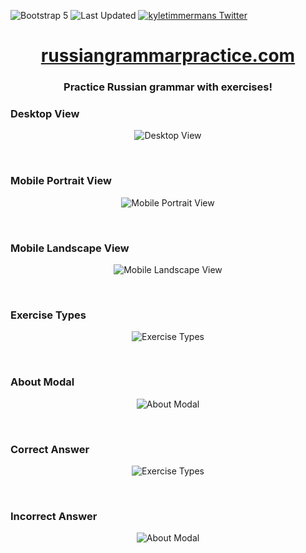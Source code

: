 ![Bootstrap 5](https://img.shields.io/badge/Bootstrap-5-8B11FA.svg)
![Last Updated](https://img.shields.io/github/last-commit/rus-grammar-practice/rus-grammar-practice.github.io?color=success)
[![kyletimmermans Twitter](http://img.shields.io/twitter/url/http/shields.io.svg?style=social&label=Follow)](https://twitter.com/kyletimmermans)


# <div align="center"><a href='https://www.russiangrammarpractice.com'>russiangrammarpractice.com</a></div>

### <div align="center">Practice Russian grammar with exercises!</div>


### Desktop View
<p align="center">
  <img src="https://github.com/rus-grammar-practice/rus-grammar-practice.github.io/blob/master/media/desktop_view.png?raw=true" alt="Desktop View"/>
</p>

</br>

### Mobile Portrait View
<p align="center">
  <img src="https://github.com/rus-grammar-practice/rus-grammar-practice.github.io/blob/master/media/mobile_portrait.png?raw=true" alt="Mobile Portrait View"/>
</p>

</br>

### Mobile Landscape View
<p align="center">
  <img src="https://github.com/rus-grammar-practice/rus-grammar-practice.github.io/blob/master/media/mobile_landscape.png?raw=true" alt="Mobile Landscape View"/>
</p>

</br>

### Exercise Types
<p align="center">
  <img src="https://github.com/rus-grammar-practice/rus-grammar-practice.github.io/blob/master/media/exercise_types.png?raw=true" alt="Exercise Types"/>
</p>

</br>

### About Modal
<p align="center">
  <img src="https://github.com/rus-grammar-practice/rus-grammar-practice.github.io/blob/master/media/about_modal.png?raw=true" alt="About Modal"/>
</p>

</br>

### Correct Answer
<p align="center">
  <img src="https://github.com/rus-grammar-practice/rus-grammar-practice.github.io/blob/master/media/correct_answer.png?raw=true" alt="Exercise Types"/>
</p>

</br>

### Incorrect Answer
<p align="center">
  <img src="https://github.com/rus-grammar-practice/rus-grammar-practice.github.io/blob/master/media/incorrect_answer.png?raw=true" alt="About Modal"/>
</p>

